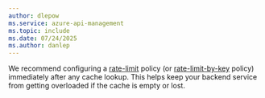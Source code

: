 ```yaml
---
author: dlepow
ms.service: azure-api-management
ms.topic: include
ms.date: 07/24/2025
ms.author: danlep
---
```



We recommend configuring a [rate-limit](rate-limit-policy.md) policy (or [rate-limit-by-key](rate-limit-by-key-policy.md) policy) immediately after any cache lookup. This helps keep your backend service from getting overloaded if the cache is empty or lost.
